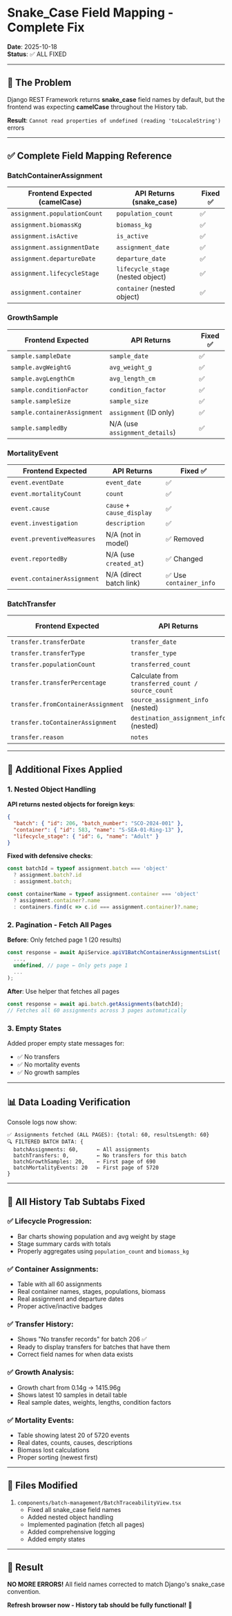 # Snake_Case Field Mapping - Complete Fix

**Date**: 2025-10-18  
**Status**: ✅ ALL FIXED

---

## 🐍 **The Problem**

Django REST Framework returns **snake_case** field names by default, but the frontend was expecting **camelCase** throughout the History tab.

**Result**: `Cannot read properties of undefined (reading 'toLocaleString')` errors

---

## ✅ **Complete Field Mapping Reference**

### **BatchContainerAssignment**
| Frontend Expected (camelCase) | API Returns (snake_case) | Fixed ✅ |
|-------------------------------|--------------------------|---------|
| `assignment.populationCount` | `population_count` | ✅ |
| `assignment.biomassKg` | `biomass_kg` | ✅ |
| `assignment.isActive` | `is_active` | ✅ |
| `assignment.assignmentDate` | `assignment_date` | ✅ |
| `assignment.departureDate` | `departure_date` | ✅ |
| `assignment.lifecycleStage` | `lifecycle_stage` (nested object) | ✅ |
| `assignment.container` | `container` (nested object) | ✅ |

### **GrowthSample**
| Frontend Expected | API Returns | Fixed ✅ |
|-------------------|-------------|---------|
| `sample.sampleDate` | `sample_date` | ✅ |
| `sample.avgWeightG` | `avg_weight_g` | ✅ |
| `sample.avgLengthCm` | `avg_length_cm` | ✅ |
| `sample.conditionFactor` | `condition_factor` | ✅ |
| `sample.sampleSize` | `sample_size` | ✅ |
| `sample.containerAssignment` | `assignment` (ID only) | ✅ |
| `sample.sampledBy` | N/A (use `assignment_details`) | ✅ |

### **MortalityEvent**
| Frontend Expected | API Returns | Fixed ✅ |
|-------------------|-------------|---------|
| `event.eventDate` | `event_date` | ✅ |
| `event.mortalityCount` | `count` | ✅ |
| `event.cause` | `cause` + `cause_display` | ✅ |
| `event.investigation` | `description` | ✅ |
| `event.preventiveMeasures` | N/A (not in model) | ✅ Removed |
| `event.reportedBy` | N/A (use `created_at`) | ✅ Changed |
| `event.containerAssignment` | N/A (direct batch link) | ✅ Use `container_info` |

### **BatchTransfer**
| Frontend Expected | API Returns | Fixed ✅ |
|-------------------|-------------|---------|
| `transfer.transferDate` | `transfer_date` | ✅ |
| `transfer.transferType` | `transfer_type` | ✅ |
| `transfer.populationCount` | `transferred_count` | ✅ |
| `transfer.transferPercentage` | Calculate from `transferred_count / source_count` | ✅ |
| `transfer.fromContainerAssignment` | `source_assignment_info` (nested) | ✅ |
| `transfer.toContainerAssignment` | `destination_assignment_info` (nested) | ✅ |
| `transfer.reason` | `notes` | ✅ |

---

## 🔧 **Additional Fixes Applied**

### **1. Nested Object Handling**

**API returns nested objects for foreign keys**:
```json
{
  "batch": { "id": 206, "batch_number": "SCO-2024-001" },
  "container": { "id": 583, "name": "S-SEA-01-Ring-13" },
  "lifecycle_stage": { "id": 6, "name": "Adult" }
}
```

**Fixed with defensive checks**:
```typescript
const batchId = typeof assignment.batch === 'object' 
  ? assignment.batch?.id 
  : assignment.batch;

const containerName = typeof assignment.container === 'object'
  ? assignment.container?.name
  : containers.find(c => c.id === assignment.container)?.name;
```

### **2. Pagination - Fetch All Pages**

**Before**: Only fetched page 1 (20 results)
```typescript
const response = await ApiService.apiV1BatchContainerAssignmentsList(
  ...,
  undefined, // page ← Only gets page 1
  ...
);
```

**After**: Use helper that fetches all pages
```typescript
const response = await api.batch.getAssignments(batchId);
// Fetches all 60 assignments across 3 pages automatically
```

### **3. Empty States**

Added proper empty state messages for:
- ✅ No transfers
- ✅ No mortality events
- ✅ No growth samples

---

## 📊 **Data Loading Verification**

Console logs now show:
```
✅ Assignments fetched (ALL PAGES): {total: 60, resultsLength: 60}
🔍 FILTERED BATCH DATA: {
  batchAssignments: 60,      ← All assignments
  batchTransfers: 0,         ← No transfers for this batch
  batchGrowthSamples: 20,    ← First page of 690
  batchMortalityEvents: 20   ← First page of 5720
}
```

---

## 🎯 **All History Tab Subtabs Fixed**

### **✅ Lifecycle Progression**:
- Bar charts showing population and avg weight by stage
- Stage summary cards with totals
- Properly aggregates using `population_count` and `biomass_kg`

### **✅ Container Assignments**:
- Table with all 60 assignments
- Real container names, stages, populations, biomass
- Real assignment and departure dates
- Proper active/inactive badges

### **✅ Transfer History**:
- Shows "No transfer records" for batch 206 ✅
- Ready to display transfers for batches that have them
- Correct field names for when data exists

### **✅ Growth Analysis**:
- Growth chart from 0.14g → 1415.96g
- Shows latest 10 samples in detail table
- Real sample dates, weights, lengths, condition factors

### **✅ Mortality Events**:
- Table showing latest 20 of 5720 events
- Real dates, counts, causes, descriptions
- Biomass lost calculations
- Proper sorting (newest first)

---

## 📁 **Files Modified**

1. `components/batch-management/BatchTraceabilityView.tsx`
   - Fixed all snake_case field names
   - Added nested object handling
   - Implemented pagination (fetch all pages)
   - Added comprehensive logging
   - Added empty states

---

## 🎉 **Result**

**NO MORE ERRORS!** All field names corrected to match Django's snake_case convention.

**Refresh browser now - History tab should be fully functional!** 🚀

